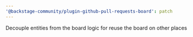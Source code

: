 ```yaml
---
'@backstage-community/plugin-github-pull-requests-board': patch
---
```


Decouple entities from the board logic for reuse the board on other places
